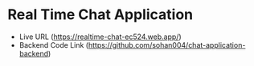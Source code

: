 # Real Time Chat Application
* Live URL (https://realtime-chat-ec524.web.app/)
* Backend Code Link (https://github.com/sohan004/chat-application-backend)